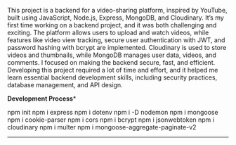 This project is a backend for a video-sharing platform, inspired by YouTube, built using JavaScript, Node.js, Express, MongoDB, and Cloudinary. It’s my first time working on a backend project, and it was both challenging and exciting. 
The platform allows users to upload and watch videos, while features like video view tracking, secure user authentication with JWT, and password hashing with bcrypt are implemented. 
Cloudinary is used to store videos and thumbnails, while MongoDB manages user data, videos, and comments. I focused on making the backend secure, fast, and efficient. 
Developing this project required a lot of time and effort, and it helped me learn essential backend development skills, including security practices, database management, and API design.

****************Development Process*****************

npm init
npm i express
npm i dotenv
npm i -D nodemon
npm i mongoose
npm i cookie-parser
npm i cors
npm i bcrypt
npm i jsonwebtoken
npm i cloudinary
npm i multer
npm i mongoose-aggregate-paginate-v2

*****************************************************
